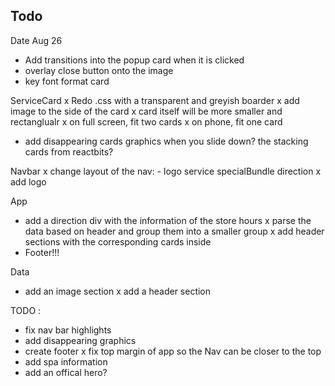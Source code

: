 ## Todo
Date Aug 26
- Add transitions into the popup card when it is clicked
- overlay close button onto the image
- key font format card

ServiceCard
x Redo .css with a transparent and greyish boarder
x add image to the side of the card
x card itself will be more smaller and rectanglualr 
    x on full screen, fit two cards
    x on phone, fit one card
- add disappearing cards graphics when you slide down? the stacking cards from reactbits?

Navbar
x change layout of the nav:
    - logo     service  specialBundle    direction
x add logo 

App
- add a direction div with the information of the store hours
x parse the data based on header and group them into a smaller group
x add header sections with the corresponding cards inside
- Footer!!! 

Data
- add an image section
x add a header section

TODO : 
- fix nav bar highlights
- add disappearing graphics
- create footer
x fix top margin of app so the Nav can be closer to the top
- add spa information 
- add an offical hero? 